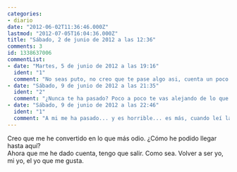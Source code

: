 ```yaml
---
categories:
- diario
date: "2012-06-02T11:36:46.000Z"
lastmod: "2012-07-05T16:04:36.000Z"
title: "Sábado, 2 de junio de 2012 a las 12:36"
comments: 3
id: 1338637006
commentList:
- date: "Martes, 5 de junio de 2012 a las 19:16"
  ident: "1"
  comment: "No seas puto, no creo que te pase algo asi, cuenta un poco más"
- date: "Sábado, 9 de junio de 2012 a las 21:35"
  ident: "2"
  comment: "¿Nunca te ha pasado? Poco a poco te vas alejando de lo que eres en realidad, hasta que en un punto te das cuenta de que te odias. E intentas dejarlo de lado, pero te persigue. Eres tú, te tienes que perseguir a la fuerza."
- date: "Sábado, 9 de junio de 2012 a las 22:46"
  ident: "1"
  comment: "A mi me ha pasado... y es horrible... es más, cuando leí la entrada me recorrió todo el cuerpo un escalofrío... parecia como si lo hubiese escrito yo misma, en serio ._.  \nHay veces q es simplemente x las personas q t rodean, q creen saberlo todo d ti y t tachan d lo q no eres, y lo hacen cn tanto empeño q acabas creyendot ser quien ellos creen q eres.  \nDesde q me pasó aun m estoy recuperando, intento volver a ser lo q era antes... Acuérdate d cuando t sentías orgulloso d ti mismo, acuérdate d como eras entonces, y d pq t sentias orgulloso d ser asi, encontrarás el camino más facilmente.   \nDeja d darle vueltas a la cabeza y empieza d 0, suerte *.*"
---
```


Creo que me he convertido en lo que más odio. ¿Cómo he podido llegar hasta aquí?   
Ahora que me he dado cuenta, tengo que salir. Como sea. Volver a ser yo, mi yo, el yo que me gusta.